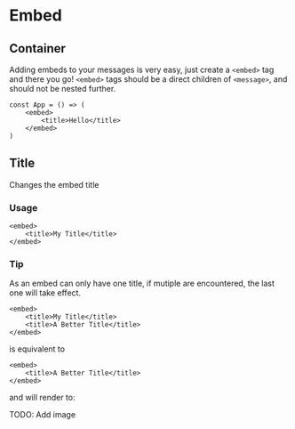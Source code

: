 # Embed

## Container

Adding embeds to your messages is very easy, just create a `<embed>` tag and there you go! `<embed>` tags should be a direct children of `<message>`, and should not be nested further.

```tsx
const App = () => (
    <embed>
        <title>Hello</title>
    </embed>
)
```

## Title

Changes the embed title

### Usage

```tsx
<embed>
    <title>My Title</title>
</embed>
```

### Tip

As an embed can only have one title, if mutiple are encountered, the last one will take effect.

```tsx
<embed>
    <title>My Title</title>
    <title>A Better Title</title>
</embed>
```

is equivalent to

```tsx
<embed>
    <title>A Better Title</title>
</embed>
```

and will render to:

TODO: Add image